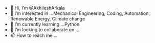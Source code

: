 - 👋 Hi, I’m @AkhileshArkala
- 👀 I’m interested in ...Mechanical Engineering, Coding, Automation, Renewable Energy, Climate change
- 🌱 I’m currently learning ...Python
- 💞️ I’m looking to collaborate on ...
- 📫 How to reach me ...

<!---
AkhileshArkala/AkhileshArkala is a ✨ special ✨ repository because its `README.md` (this file) appears on your GitHub profile.
You can click the Preview link to take a look at your changes.
--->
